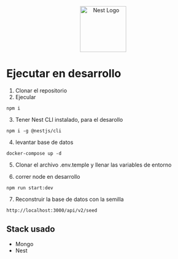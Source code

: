 <p align="center">
  <a href="http://nestjs.com/" target="blank"><img src="https://nestjs.com/img/logo-small.svg" width="120" alt="Nest Logo" /></a>
</p>

# Ejecutar en desarrollo

1. Clonar el repositorio
2. Ejecular 
```
npm i
```

3. Tener Nest CLI instalado, para el desarollo
```
npm i -g @nestjs/cli
```

4. levantar base de datos 
```
docker-compose up -d
```

5. Clonar el archivo .env.temple y llenar las variables de entorno

6. correr node en desarrollo 
```
npm run start:dev
```

7. Reconstruir la base de datos con la semilla
```
http://localhost:3000/api/v2/seed
```

## Stack usado
- Mongo
- Nest